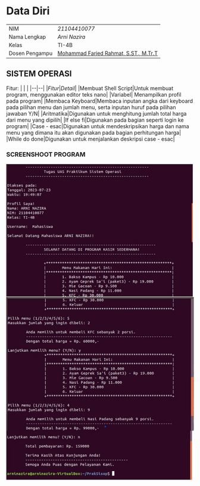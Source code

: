 # Data Diri

|  |  |
|--|--|
|NIM|*21104410077*|
|Nama Lengkap|*Arni Nazira*|
|Kelas|TI-4B|
|Dosen Pengampu|[Mohammad Faried Rahmat, S.ST., M.Tr.T](https://github.com/mrhmt80)

## SISTEM OPERASI
Fitur:
|  |  |
|--|--|
|*Fitur*|*Detail*|
|Membuat Shell Script|Untuk membuat program, menggunakan editor teks nano|
|Variabel| Menampilkan profil pada program|
|Membaca Keyboard|Membaca inputan angka dari keyboard pada pilihan menu dan jumlah menu, serta inputan huruf pada pilihan jawaban Y/N|
|Aritmatika|Digunakan untuk menghitung jumlah total harga dari menu yang dipilih|
|If else fi|Digunakan pada bagian seperti login ke program|
|Case - esac|Digunakan untuk mendeskripsikan harga dan nama menu yang dimana itu akan digunakan pada bagian perhitungan harga|
|While do done|Digunakan untuk menjalankan deskripsi case - esac|

### SCREENSHOOT PROGRAM
![Program Kasir Sederhana](https://github.com/ArniNaz/tugas-sisop-4b-21104410077/blob/main/Program%20Kasir%20Sederhana.jpg)
